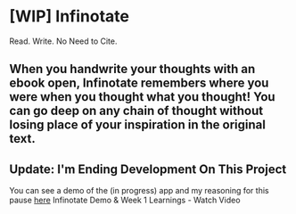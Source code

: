 # [WIP] Infinotate
Read. Write. No Need to Cite. 

When you handwrite your thoughts with an ebook open, Infinotate remembers where you were when you thought what you thought! You can go deep on any chain of thought without losing place of your inspiration in the original text.
---

## Update: I'm Ending Development On This Project
You can see a demo of the (in progress) app and my reasoning for this pause [here](https://www.loom.com/embed/06fcd2f372684a6d87f185a6126654eb?sid=92e872d4-d7cf-4417-a180-5460c959b33a)
Infinotate Demo & Week 1 Learnings - Watch Video


